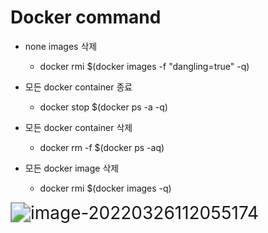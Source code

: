 # Docker command

- none images 삭제
  - docker rmi $(docker images -f "dangling=true" -q)
- 모든 docker container 종료
  - docker stop $(docker ps -a -q)

- 모든 docker container 삭제
  - docker rm -f $(docker ps -aq)
- 모든 docker image 삭제
  - docker rmi $(docker images -q)




<img src="C:\Users\multicampus\AppData\Roaming\Typora\typora-user-images\image-20220326112055174.png" alt="image-20220326112055174" style="zoom:200%;" />




